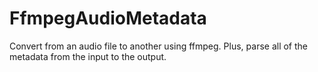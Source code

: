 # FfmpegAudioMetadata
Convert from an audio file to another using ffmpeg. Plus, parse all of the metadata from the input to the output.
